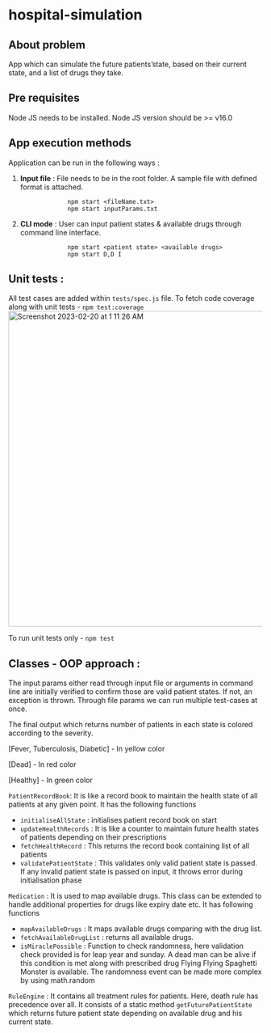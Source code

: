 # hospital-simulation

## About problem 

App which can simulate the future patients’state, based on their current state, and a list of drugs they take.

## Pre requisites

Node JS needs to be installed. Node JS version should be >= v16.0


## App execution methods

Application can be run in the following ways :
1. **Input file** : File needs to be in the root folder. A sample file with defined format is attached.

                    npm start <fileName.txt>
                    npm start inputParams.txt
2. **CLI mode** : User can input patient states & available drugs through command line interface.
                    
                    npm start <patient state> <available drugs>
                    npm start D,D I

## Unit tests : 

All test cases are added within `tests/spec.js` file.
To fetch code coverage along with unit tests - `npm test:coverage`
 <img width="624" alt="Screenshot 2023-02-20 at 1 11 26 AM" src="https://user-images.githubusercontent.com/35234549/219971186-d2220063-ac82-4631-a6f7-5640521ca822.png">

To run unit tests only - `npm test`

## Classes - OOP approach : 

The input params either read through input file or arguments in command line are initially verified to confirm those are valid patient states. If not, an exception is thrown. 
Through file params we can run multiple test-cases at once. 

The final output which returns number of patients in each state is colored according to the severity.

[Fever, Tuberculosis, Diabetic] - In yellow color

[Dead] - In red color

[Healthy] - In green color

`PatientRecordBook`: It is like a record book to maintain the health state of all patients at any given point. It has the following functions 

- `initialiseAllState` : initialises patient record book on start
- `updateHealthRecords` : It is like a counter to maintain future health states of patients depending on their prescriptions
- `fetchHealthRecord` : This returns the record book containing list of all patients
- `validatePatientState` : This validates only valid patient state is passed. If any invalid patient state is passed on input, it throws error during initialisation phase

`Medication` : It is used to map available drugs. This class can be extended to handle additional properties for drugs like expiry date etc. It has following functions
- `mapAvailableDrugs` : It maps available drugs comparing with the drug list.
- `fetchAvailableDrugList` : returns all available drugs.
- `isMiraclePossible` : Function to check randomness, here validation check provided is for leap year and sunday. A dead man can be alive if this condition is met along with prescribed drug Flying Flying Spaghetti Monster is available. The randomness event can be made more complex by using math.random

`RuleEngine` : It contains all treatment rules for patients. Here, death rule has precedence over all. It consists of a static method `getFuturePatientState` which returns future patient state depending on available drug and his current state.



